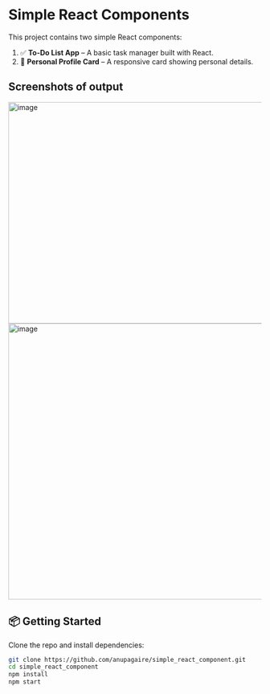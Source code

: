 # Simple React Components

This project contains two simple React components:

1. ✅ **To-Do List App** – A basic task manager built with React.
2. 🧾 **Personal Profile Card** – A responsive card showing personal details.

## Screenshots of output
<img width="658" height="441" alt="image" src="https://github.com/user-attachments/assets/4813d057-7881-4742-92ce-ff9df83a59f5" />
<img width="680" height="550" alt="image" src="https://github.com/user-attachments/assets/ed9eccf4-1928-4684-9706-58c34bc06556" />

## 📦 Getting Started

Clone the repo and install dependencies:

```bash
git clone https://github.com/anupagaire/simple_react_component.git
cd simple_react_component
npm install
npm start
